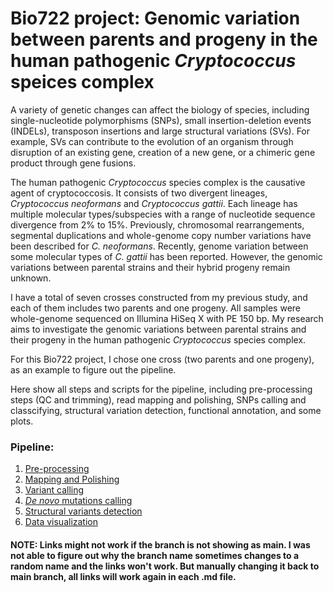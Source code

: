 # Bio722 project: Genomic variation between parents and progeny in the human pathogenic _Cryptococcus_ speices complex

A variety of genetic changes can affect the biology of species, including single-nucleotide polymorphisms (SNPs), small insertion-deletion events (INDELs), transposon insertions and large structural variations (SVs). For example, SVs can contribute to the evolution of an organism through disruption of an existing gene, creation of a new gene, or a chimeric gene product through gene fusions. 

The human pathogenic _Cryptococcus_ species complex is the causative agent of cryptococcosis. It consists of two divergent lineages, _Cryptococcus neoformans_ and _Cryptococcus gattii_. Each lineage has multiple molecular types/subspecies with a range of nucleotide sequence divergence from 2% to 15%. Previously, chromosomal rearrangements, segmental duplications and whole-genome copy number variations have been described for _C. neoformans_. Recently, genome variation between some molecular types of _C. gattii_ has been reported. However, the genomic variations between parental strains and their hybrid progeny remain unknown. 

I have a total of seven crosses constructed from my previous study, and each of them includes two parents and one progeny. All samples were whole-genome sequenced on Illumina HiSeq X with PE 150 bp. My research aims to investigate the genomic variations between parental strains and their progeny in the human pathogenic _Cryptococcus_ species complex. 

For this Bio722 project, I chose one cross (two parents and one progeny), as an example to figure out the pipeline. 

Here show all steps and scripts for the pipeline, including pre-processing steps (QC and trimming), read mapping and polishing, SNPs calling and classcifying, structural variation detection, functional annotation, and some plots.

### Pipeline:
1. [Pre-processing](1_pre_processing.md)
2. [Mapping and Polishing](2_mapping.md)
3. [Variant calling](3_variant_calling.md)
4. [_De novo_ mutations calling](4_denovo_mutations.md)
5. [Structural variants detection](5_structural_variants.md)
6. [Data visualization](6_plots.md)

#### NOTE: Links might not work if the branch is not showing as main. I was not able to figure out why the branch name sometimes changes to a random name and the links won't work. But manually changing it back to main branch, all links will work again in each .md file.
